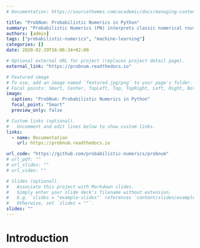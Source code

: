 ```yaml
---
# Documentation: https://sourcethemes.com/academic/docs/managing-content/

title: "ProbNum: Probabilistic Numerics in Python"
summary: "Probabilistic Numerics (PN) interprets classic numerical routines as inference procedures by taking a probabilistic viewpoint. This allows principled treatment of uncertainty arising from finite computational resources. The vision of probabilistic numerics is to provide well-calibrated probability measures over the output of a numerical routine, which then can be propagated along the chain of computation."
authors: [admin]
tags: ["probabilistic-numerics", "machine-learning"]
categories: []
date: 2020-02-29T16:06:34+02:00

# Optional external URL for project (replaces project detail page).
external_link: "https://probnum.readthedocs.io"

# Featured image
# To use, add an image named `featured.jpg/png` to your page's folder.
# Focal points: Smart, Center, TopLeft, Top, TopRight, Left, Right, BottomLeft, Bottom, BottomRight.
image:
  caption: "ProbNum: Probabilistic Numerics in Python"
  focal_point: "Smart"
  preview_only: false

# Custom links (optional).
#   Uncomment and edit lines below to show custom links.
links:
  - name: Documentation
    url: https://probnum.readthedocs.io

url_code: "https://github.com/probabilistic-numerics/probnum"
# url_pdf: ""
# url_slides: ""
# url_video: ""

# Slides (optional).
#   Associate this project with Markdown slides.
#   Simply enter your slide deck's filename without extension.
#   E.g. `slides = "example-slides"` references `content/slides/example-slides.md`.
#   Otherwise, set `slides = ""`.
slides: ""
---
```


<!-- {{% toc %}} -->

# Introduction
